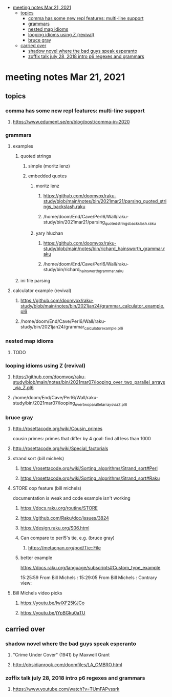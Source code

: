 - [meeting notes Mar 21, 2021](#org38ea733)
  - [topics](#org64cd32a)
    - [comma has some new repl features: multi-line support](#orgdb29533)
    - [grammars](#orgccd3fbd)
    - [nested map idioms](#orgaaa9c2e)
    - [looping idioms using Z (revival)](#org9d45cf8)
    - [bruce gray](#org95faf90)
  - [carried over](#orgfdb0413)
    - [shadow novel where the bad guys speak esperanto](#org4b1d960)
    - [zoffix talk july 28, 2018 intro p6 regexes and grammars](#org62fce38)


<a id="org38ea733"></a>

# meeting notes Mar 21, 2021


<a id="org64cd32a"></a>

## topics


<a id="orgdb29533"></a>

### comma has some new repl features: multi-line support

1.  <https://www.edument.se/en/blog/post/comma-in-2020>


<a id="orgccd3fbd"></a>

### grammars

1.  examples

    1.  quoted strings
    
        1.  simple (moritz lenz)
        
        2.  embedded quotes
        
            1.  moritz lenz
            
                1.  <https://github.com/doomvox/raku-study/blob/main/notes/bin/2021mar21/parsing_quoted_strings_backslash.raku>
                
                2.  /home/doom/End/Cave/Perl6/Wall/raku-study/bin/2021mar21/parsing<sub>quoted</sub><sub>strings</sub><sub>backslash.raku</sub>
            
            2.  yary hluchan
            
                1.  <https://github.com/doomvox/raku-study/blob/main/notes/bin/richard_hainsworth_grammar.raku>
                
                2.  /home/doom/End/Cave/Perl6/Wall/raku-study/bin/richard<sub>hainsworth</sub><sub>grammar.raku</sub>
    
    2.  ini file parsing

2.  calculator example (revival)

    1.  <https://github.com/doomvox/raku-study/blob/main/notes/bin/2021jan24/grammar_calculator_example.pl6>
    
    2.  /home/doom/End/Cave/Perl6/Wall/raku-study/bin/2021jan24/grammar<sub>calculator</sub><sub>example.pl6</sub>


<a id="orgaaa9c2e"></a>

### nested map idioms

1.  TODO 


<a id="org9d45cf8"></a>

### looping idioms using Z (revival)

1.  <https://github.com/doomvox/raku-study/blob/main/notes/bin/2021mar07/looping_over_two_parallel_arrays_via_Z.pl6>

2.  /home/doom/End/Cave/Perl6/Wall/raku-study/bin/2021mar07/looping<sub>over</sub><sub>two</sub><sub>parallel</sub><sub>arrays</sub><sub>via</sub><sub>Z.pl6</sub>


<a id="org95faf90"></a>

### bruce gray

1.  <http://rosettacode.org/wiki/Cousin_primes>

    cousin primes: primes that differ by 4 goal: find all less than 1000

2.  <http://rosettacode.org/wiki/Special_factorials>

3.  strand sort (bill michels)

    1.  <https://rosettacode.org/wiki/Sorting_algorithms/Strand_sort#Perl>
    
    2.  <https://rosettacode.org/wiki/Sorting_algorithms/Strand_sort#Raku>

4.  STORE oop feature (bill michels)

    documentation is weak and code example isn't working
    
    1.  <https://docs.raku.org/routine/STORE>
    
    2.  <https://github.com/Raku/doc/issues/3824>
    
    3.  <https://design.raku.org/S06.html>
    
    4.  Can compare to perl5's tie, e.g. (bruce gray)
    
        1.  <https://metacpan.org/pod/Tie::File>
    
    5.  better example
    
        <https://docs.raku.org/language/subscripts#Custom_type_example>
        
        15:25:59 From Bill Michels : 15:29:05 From Bill Michels : Contrary view:

5.  Bill Michels video picks

    1.  <https://youtu.be/lwIXF25KJCo>
    
    2.  <https://youtu.be/jYpBGku0aTU>


<a id="orgfdb0413"></a>

## carried over


<a id="org4b1d960"></a>

### shadow novel where the bad guys speak esperanto

1.  "Crime Under Cover" (1941) by Maxwell Grant

2.  <http://obsidianrook.com/doomfiles/LA_OMBRO.html>


<a id="org62fce38"></a>

### zoffix talk july 28, 2018 intro p6 regexes and grammars

1.  <https://www.youtube.com/watch?v=TUmFAPvssrk>
